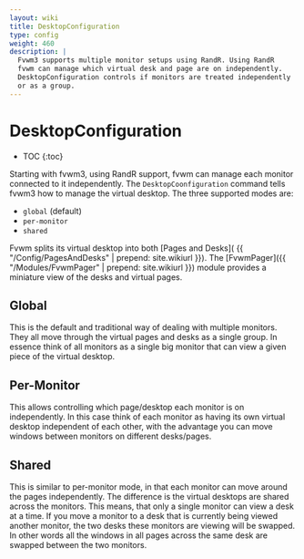 ```yaml
---
layout: wiki
title: DesktopConfiguration
type: config
weight: 460
description: |
  Fvwm3 supports multiple monitor setups using RandR. Using RandR
  fvwm can manage which virtual desk and page are on independently.
  DesktopConfiguration controls if monitors are treated independently
  or as a group.
---
```


# DesktopConfiguration

* TOC
{:toc}

Starting with fvwm3, using RandR support, fvwm can manage each
monitor connected to it independently. The `DesktopCoonfiguration`
command tells fvwm3 how to manage the virtual desktop. The three supported
modes are:

* `global` (default)
* `per-monitor`
* `shared`

Fvwm splits its virtual desktop into both [Pages and Desks](
{{ "/Config/PagesAndDesks" | prepend: site.wikiurl }}). The
[FvwmPager]({{ "/Modules/FvwmPager" | prepend: site.wikiurl }})
module provides a miniature view of the desks and virtual pages.

## Global

This is the default and traditional way of dealing with multiple monitors.
They all move through the virtual pages and desks as a single group. In
essence think of all monitors as a single big monitor that can view a given
piece of the virtual desktop.

## Per-Monitor

This allows controlling which page/desktop each monitor is on independently.
In this case think of each monitor as having its own virtual desktop
independent of each other, with the advantage you can move windows between
monitors on different desks/pages.

## Shared

This is similar to per-monitor mode, in that each monitor can move around the
pages independently. The difference is the virtual desktops are shared across
the monitors. This means, that only a single monitor can view a desk at a
time. If you move a monitor to a desk that is currently being viewed another
monitor, the two desks these monitors are viewing will be swapped. In other
words all the windows in all pages across the same desk are swapped between
the two monitors.
